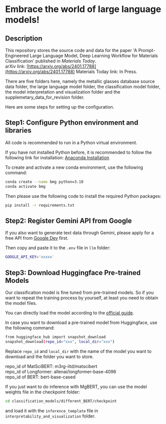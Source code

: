  # Embrace the world of large language models!
 
 ## Description
 
This repository stores the source code and data for the paper 'A Prompt-Engineered Large Language Model, Deep Learning Workflow
for Materials Classification' published in *Materials Today*.  
arXiv link: [https://arxiv.org/abs/2401.17788](https://arxiv.org/abs/2401.17788)
Materials Today link: In Press.

There are five folders here, namely the metallic glasses database source data folder, the large language model folder, the classification model folder, the model interpretation and visualization folder and the supplemetary_data_for_revision folder.  

Here are some steps for setting up the configuration.
 
 ## Step1: Configure Python environment and libraries
 
 All code is recommended to run in a Python virtual environment. 

 If you have not installed Python before, it is recommended to follow the following link for installation: [Anaconda Installation](https://docs.anaconda.com/free/anaconda/install/)  

 To create and activate a new conda environment, use the following command:
 
 ```bash
 conda create --name bmg python=3.10
 conda activate bmg
 ```
 Then please use the following code to install the required Python packages:

 ```bash
 pip install -r requirements.txt
 ```
 
 ## Step2: Register Gemini API from Google
If you also want to generate text data through Gemini, please apply for a free API from [Google Dev](https://ai.google.dev/) first.  

Then copy and paste it to the `.env` file in `llm` folder:

```bash
GOOGLE_API_KEY='xxxxx'
```


 ## Step3: Download Huggingface Pre-trained Models
 
 Our classification model is fine tuned from pre-trained models. So if you want to repeat the training process by yourself, at least you need to obtain the model files.

 You can directly load the model according to the [official guide](https://huggingface.co/learn/nlp-course/en/chapter2/3?fw=pt).

 In case you want to download a pre-trained model from Huggingface, use the following command:
 
 ```bash
 from huggingface_hub import snapshot_download
 snapshot_download(repo_id="xxx", local_dir="xxx")
 ```
 
 Replace `repo_id` and `local_dir` with the name of the model you want to download and the folder you want to store.

 repo_id of MatSciBERT: m3rg-iitd/matscibert   
 repo_id of Longformer: allenai/longformer-base-4096  
 repo_id of BERT: bert-base-cased  

 If you just want to do inference with MgBERT, you can use the model weights file in the checkpoint folder:

 ```bash
 cd classification_models/different_BERT/checkpoint
 ```

 and load it with the `inference_template` file in `interpretability_and_visualization` folder.

